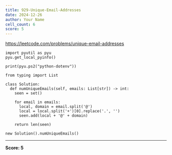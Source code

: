 ```yaml
---
title: 929-Unique-Email-Addresses
date: 2024-12-26
author: Your Name
cell_count: 6
score: 5
---
```


https://leetcode.com/problems/unique-email-addresses


```
import pyutil as pyu
pyu.get_local_pyinfo()
```


```
print(pyu.ps2("python-dotenv"))
```


```
from typing import List
```


```
class Solution:
  def numUniqueEmails(self, emails: List[str]) -> int:
    seen = set()

    for email in emails:
      local, domain = email.split('@')
      local = local.split('+')[0].replace('.', '')
      seen.add(local + '@' + domain)

    return len(seen)
```


```
new Solution().numUniqueEmails()
```


---
**Score: 5**